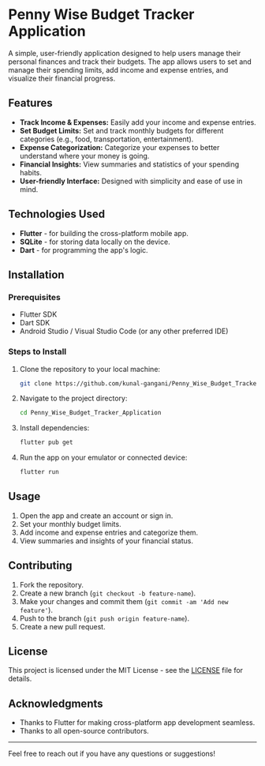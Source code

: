 # Penny Wise Budget Tracker Application

A simple, user-friendly application designed to help users manage their personal finances and track their budgets. The app allows users to set and manage their spending limits, add income and expense entries, and visualize their financial progress.

## Features

- **Track Income & Expenses:** Easily add your income and expense entries.
- **Set Budget Limits:** Set and track monthly budgets for different categories (e.g., food, transportation, entertainment).
- **Expense Categorization:** Categorize your expenses to better understand where your money is going.
- **Financial Insights:** View summaries and statistics of your spending habits.
- **User-friendly Interface:** Designed with simplicity and ease of use in mind.

## Technologies Used

- **Flutter** - for building the cross-platform mobile app.
- **SQLite** - for storing data locally on the device.
- **Dart** - for programming the app's logic.

## Installation

### Prerequisites

- Flutter SDK
- Dart SDK
- Android Studio / Visual Studio Code (or any other preferred IDE)

### Steps to Install

1. Clone the repository to your local machine:
   ```bash
   git clone https://github.com/kunal-gangani/Penny_Wise_Budget_Tracker_Application.git
   ```

2. Navigate to the project directory:
   ```bash
   cd Penny_Wise_Budget_Tracker_Application
   ```

3. Install dependencies:
   ```bash
   flutter pub get
   ```

4. Run the app on your emulator or connected device:
   ```bash
   flutter run
   ```

## Usage

1. Open the app and create an account or sign in.
2. Set your monthly budget limits.
3. Add income and expense entries and categorize them.
4. View summaries and insights of your financial status.

## Contributing

1. Fork the repository.
2. Create a new branch (`git checkout -b feature-name`).
3. Make your changes and commit them (`git commit -am 'Add new feature'`).
4. Push to the branch (`git push origin feature-name`).
5. Create a new pull request.

## License

This project is licensed under the MIT License - see the [LICENSE](LICENSE) file for details.

## Acknowledgments

- Thanks to Flutter for making cross-platform app development seamless.
- Thanks to all open-source contributors.

---

Feel free to reach out if you have any questions or suggestions!

